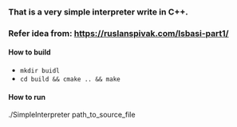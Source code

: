 ### That is a very simple interpreter write in C++.

### Refer idea from: https://ruslanspivak.com/lsbasi-part1/

#### How to build
- `mkdir buidl`
- `cd build && cmake .. && make`

#### How to run
./SimpleInterpreter path_to_source_file
    
